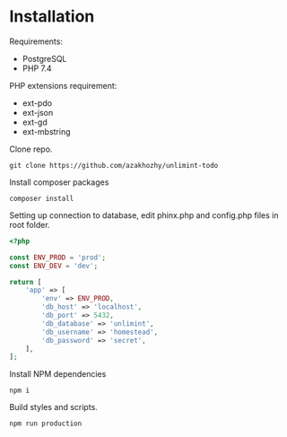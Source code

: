 # Installation

Requirements: 
- PostgreSQL
- PHP 7.4

PHP extensions requirement:
- ext-pdo
- ext-json
- ext-gd
- ext-mbstring

Clone repo.
```
git clone https://github.com/azakhozhy/unlimint-todo
```

Install composer packages

```
composer install
```

Setting up connection to database, edit phinx.php and config.php files in root folder.

```php
<?php

const ENV_PROD = 'prod';
const ENV_DEV = 'dev';

return [
    'app' => [
        'env' => ENV_PROD,
        'db_host' => 'localhost',
        'db_port' => 5432,
        'db_database' => 'unlimint',
        'db_username' => 'homestead',
        'db_password' => 'secret',
    ],
];
```

Install NPM dependencies
```
npm i
```

Build styles and scripts.
```
npm run production
```


